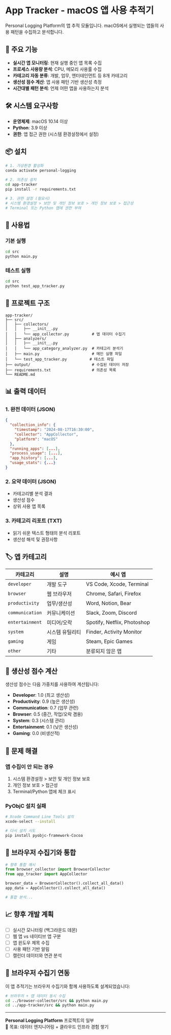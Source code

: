 # App Tracker - macOS 앱 사용 추적기

Personal Logging Platform의 앱 추적 모듈입니다. macOS에서 실행되는 앱들의 사용 패턴을 수집하고 분석합니다.

## 🎯 주요 기능

- **실시간 앱 모니터링**: 현재 실행 중인 앱 목록 수집
- **프로세스 사용량 분석**: CPU, 메모리 사용률 수집
- **카테고리 자동 분류**: 개발, 업무, 엔터테인먼트 등 8개 카테고리
- **생산성 점수 계산**: 앱 사용 패턴 기반 생산성 측정
- **시간대별 패턴 분석**: 언제 어떤 앱을 사용하는지 분석

## 🛠 시스템 요구사항

- **운영체제**: macOS 10.14 이상
- **Python**: 3.9 이상
- **권한**: 앱 접근 권한 (시스템 환경설정에서 설정)

## 📦 설치

```bash
# 1. 가상환경 활성화
conda activate personal-logging

# 2. 의존성 설치
cd app-tracker
pip install -r requirements.txt

# 3. 권한 설정 (필요시)
# 시스템 환경설정 > 보안 및 개인 정보 보호 > 개인 정보 보호 > 접근성
# Terminal 또는 Python 앱에 권한 부여
```

## 🚀 사용법

### 기본 실행
```bash
cd src
python main.py
```

### 테스트 실행
```bash
cd src
python test_app_tracker.py
```

## 📁 프로젝트 구조

```
app-tracker/
├── src/
│   ├── collectors/
│   │   ├── __init__.py
│   │   └── app_collector.py          # 앱 데이터 수집기
│   ├── analyzers/
│   │   ├── __init__.py
│   │   └── app_category_analyzer.py  # 카테고리 분석기
│   ├── main.py                       # 메인 실행 파일
│   └── test_app_tracker.py          # 테스트 파일
├── output/                           # 수집된 데이터 저장
├── requirements.txt                  # 의존성 목록
└── README.md
```

## 📊 출력 데이터

### 1. 완전 데이터 (JSON)
```json
{
  "collection_info": {
    "timestamp": "2024-08-17T16:30:00",
    "collector": "AppCollector",
    "platform": "macOS"
  },
  "running_apps": [...],
  "process_usage": [...],
  "app_history": [...],
  "usage_stats": {...}
}
```

### 2. 요약 데이터 (JSON)
- 카테고리별 분석 결과
- 생산성 점수
- 상위 사용 앱 목록

### 3. 카테고리 리포트 (TXT)
- 읽기 쉬운 텍스트 형태의 분석 리포트
- 생산성 해석 및 권장사항

## 🏷 앱 카테고리

| 카테고리 | 설명 | 예시 앱 |
|---------|------|--------|
| `developer` | 개발 도구 | VS Code, Xcode, Terminal |
| `browser` | 웹 브라우저 | Chrome, Safari, Firefox |
| `productivity` | 업무/생산성 | Word, Notion, Bear |
| `communication` | 커뮤니케이션 | Slack, Zoom, Discord |
| `entertainment` | 미디어/오락 | Spotify, Netflix, Photoshop |
| `system` | 시스템 유틸리티 | Finder, Activity Monitor |
| `gaming` | 게임 | Steam, Epic Games |
| `other` | 기타 | 분류되지 않은 앱 |

## 🎯 생산성 점수 계산

생산성 점수는 다음 가중치를 사용하여 계산됩니다:

- **Developer**: 1.0 (최고 생산성)
- **Productivity**: 0.9 (높은 생산성)
- **Communication**: 0.7 (업무 관련)
- **Browser**: 0.5 (중간, 작업/오락 겸용)
- **System**: 0.3 (시스템 관리)
- **Entertainment**: 0.1 (낮은 생산성)
- **Gaming**: 0.0 (비생산적)

## 🔧 문제 해결

### 앱 수집이 안 되는 경우
1. 시스템 환경설정 > 보안 및 개인 정보 보호
2. 개인 정보 보호 > 접근성
3. Terminal/Python 앱에 체크 표시

### PyObjC 설치 실패
```bash
# Xcode Command Line Tools 설치
xcode-select --install

# 다시 설치 시도
pip install pyobjc-framework-Cocoa
```

## 🔄 브라우저 수집기와 통합

```python
# 향후 통합 예시
from browser_collector import BrowserCollector
from app_tracker import AppCollector

browser_data = BrowserCollector().collect_all_data()
app_data = AppCollector().collect_all_data()

# 통합 분석...
```

## 📈 향후 개발 계획

- [ ] 실시간 모니터링 (백그라운드 데몬)
- [ ] 웹 앱 vs 네이티브 앱 구분
- [ ] 앱 윈도우 제목 수집
- [ ] 사용 패턴 기반 알림
- [ ] 캘린더 데이터와 연관 분석

## 🤝 브라우저 수집기 연동

이 앱 추적기는 브라우저 수집기와 함께 사용하도록 설계되었습니다:

```bash
# 브라우저 + 앱 데이터 동시 수집
cd ../browser-collector/src && python main.py
cd ../app-tracker/src && python main.py
```

---

**Personal Logging Platform** 프로젝트의 일부  
🎯 목표: 데이터 엔지니어링 + 클라우드 인프라 경험 쌓기
